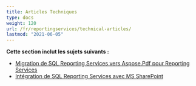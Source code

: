 ```yaml
---
title: Articles Techniques
type: docs
weight: 120
url: /fr/reportingservices/technical-articles/
lastmod: "2021-06-05"
---
```


**Cette section inclut les sujets suivants :**
- [Migration de SQL Reporting Services vers Aspose.Pdf pour Reporting Services](/pdf/fr/reportingservices/migration-from-sql-reporting-services-to-aspose-pdf-for-reporting-services/)
- [Intégration de SQL Reporting Services avec MS SharePoint](/pdf/fr/reportingservices/sql-reporting-services-integration-with-ms-sharepoint/)